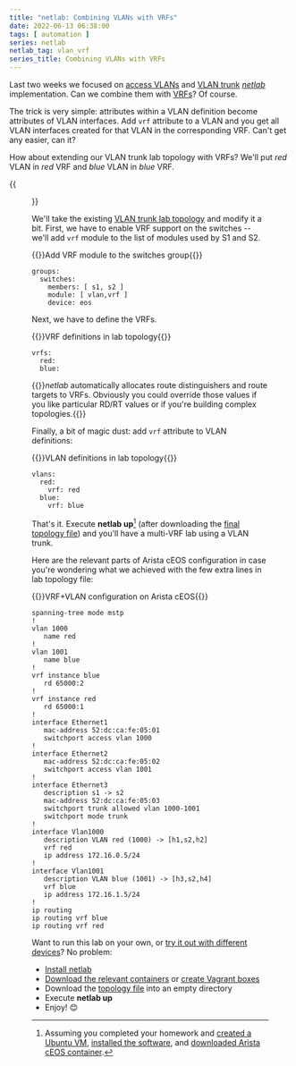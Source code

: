 ```yaml
---
title: "netlab: Combining VLANs with VRFs"
date: 2022-06-13 06:38:00
tags: [ automation ]
series: netlab
netlab_tag: vlan_vrf
series_title: Combining VLANs with VRFs
---
```

Last two weeks we focused on [access VLANs](/2022/05/netsim-vlan-simple.html) and [VLAN trunk](/2022/06/netsim-vlan-trunk.html) *[netlab](https://netsim-tools.readthedocs.io/en/latest/)* implementation. Can we combine them with [VRFs](/2022/04/netsim-vrf-lite.html)? Of course.

The trick is very simple: attributes within a VLAN definition become attributes of VLAN interfaces. Add `vrf` attribute to a VLAN and you get all VLAN interfaces created for that VLAN in the corresponding VRF. Can't get any easier, can it?

How about extending our VLAN trunk lab topology with VRFs? We'll put *red* VLAN in *red* VRF and *blue* VLAN in *blue* VRF.
<!--more-->
{{<figure src="/2022/06/vlan-vrf.png" caption="Combining VLANs with VRFs">}}

We'll take the existing [VLAN trunk lab topology](https://github.com/ipspace/netsim-examples/blob/master/VLAN/vlan-trunk/topology.yml) and modify it a bit. First, we have to enable VRF support on the switches -- we'll add `vrf` module to the list of modules used by S1 and S2.

{{<cc>}}Add VRF module to the switches group{{</cc>}}
```
groups:
  switches:
    members: [ s1, s2 ]
    module: [ vlan,vrf ]
    device: eos
```

Next, we have to define the VRFs.

{{<cc>}}VRF definitions in lab topology{{</cc>}}
```
vrfs:
  red:
  blue:
```

{{<note info>}}*netlab* automatically allocates route distinguishers and route targets to VRFs. Obviously you could override those values if you like particular RD/RT values or if you're building complex topologies.{{</note>}}

Finally, a bit of magic dust: add `vrf` attribute to VLAN definitions:

{{<cc>}}VLAN definitions in lab topology{{</cc>}}
```
vlans:
  red:
    vrf: red
  blue:
    vrf: blue
```

That's it. Execute **netlab up**[^HW] (after downloading the [final topology file](https://github.com/ipspace/netsim-examples/blob/master/VLAN/vlan-trunk-vrf/topology.yml)) and you'll have a multi-VRF lab using a VLAN trunk.

[^HW]: Assuming you completed your homework and [created a Ubuntu VM](https://netsim-tools.readthedocs.io/en/latest/install/ubuntu-vm.html), [installed the software](https://netsim-tools.readthedocs.io/en/latest/labs/clab.html), and [downloaded Arista cEOS container](https://netsim-tools.readthedocs.io/en/latest/labs/ceos.html).

Here are the relevant parts of Arista cEOS configuration in case you're wondering what we achieved with the few extra lines in lab topology file:

{{<cc>}}VRF+VLAN configuration on Arista cEOS{{</cc>}}
```
spanning-tree mode mstp
!
vlan 1000
   name red
!
vlan 1001
   name blue
!
vrf instance blue
   rd 65000:2
!
vrf instance red
   rd 65000:1
!
interface Ethernet1
   mac-address 52:dc:ca:fe:05:01
   switchport access vlan 1000
!
interface Ethernet2
   mac-address 52:dc:ca:fe:05:02
   switchport access vlan 1001
!
interface Ethernet3
   description s1 -> s2
   mac-address 52:dc:ca:fe:05:03
   switchport trunk allowed vlan 1000-1001
   switchport mode trunk
!
interface Vlan1000
   description VLAN red (1000) -> [h1,s2,h2]
   vrf red
   ip address 172.16.0.5/24
!
interface Vlan1001
   description VLAN blue (1001) -> [h3,s2,h4]
   vrf blue
   ip address 172.16.1.5/24
!
ip routing
ip routing vrf blue
ip routing vrf red
```

Want to run this lab on your own, or [try it out with different devices](https://github.com/ipspace/netsim-examples/tree/master/VLAN/vlan-trunk-vrf#changing-device-types)? No problem:

* [Install netlab](https://netsim-tools.readthedocs.io/en/latest/install.html)
* [Download the relevant containers](https://netsim-tools.readthedocs.io/en/latest/labs/clab.html) or [create Vagrant boxes](https://netsim-tools.readthedocs.io/en/latest/labs/libvirt.html)
* Download the [topology file](https://github.com/ipspace/netsim-examples/blob/master/VLAN/vlan-trunk-vrf/topology.yml) into an empty directory
* Execute **netlab up**
* Enjoy! 😊
